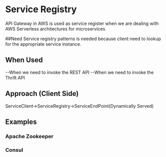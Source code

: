 # Service Registry
API Gateway in AWS is used as service register when we are dealing with AWS Serverless architectures for microservices 

##Need
Service registry patterns is needed because client need to lookup for the appropriate service instance. 

## When Used
--When we need to invoke the REST API
--When we need to invoke the Thrift API

## Approach (Client Side)
ServiceClient->ServiceRegistry->ServiceEndPoint(Dynamically Served) 

## Examples
### Apache Zookeeper
### Consul

